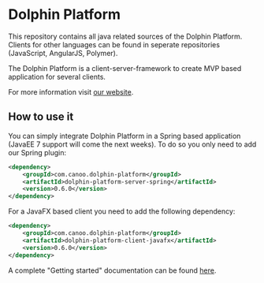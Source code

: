 # Dolphin Platform

This repository contains all java related sources of the Dolphin Platform. Clients for other languages can be found in seperate repositories (JavaScript, AngularJS, Polymer).

The Dolphin Platform is a client-server-framework to create MVP based application for several clients.

For more information visit [our website](http://www.dolphin-platform.io).

## How to use it
You can simply integrate Dolphin Platform in a Spring based application (JavaEE 7 support will come the next weeks). To do so you only need to add our Spring plugin:
```xml
<dependency>
    <groupId>com.canoo.dolphin-platform</groupId>
    <artifactId>dolphin-platform-server-spring</artifactId>
    <version>0.6.0</version>
</dependency>
```

For a JavaFX based client you need to add the following dependency:
```xml
<dependency>
    <groupId>com.canoo.dolphin-platform</groupId>
    <artifactId>dolphin-platform-client-javafx</artifactId>
    <version>0.6.0</version>
</dependency>
```

A complete "Getting started" documentation can be found [here](http://www.dolphin-platform.io).